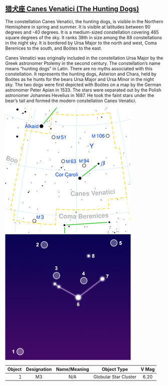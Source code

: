 ## [猎犬座 Canes Venatici (The Hunting Dogs)](http://www.seasky.org/constellations/constellation-canes-venatici.html)

The constellation Canes Venatici, the hunting dogs, is visible in the Northern Hemisphere in spring and summer. It is visible at latitudes between 90 degrees and -40 degrees. It is a medium-sized constellation covering 465 square degrees of the sky. It ranks 38th in size among the 88 constellations in the night sky. It is bordered by Ursa Major to the north and west, Coma Berenices to the south, and Boötes to the east.

Canes Venatici was originally included in the constellation Ursa Major by the Greek astronomer Ptolemy in the second century. The constellation’s name means “hunting dogs” in Latin. There are no myths associated with this constellation. It represents the hunting dogs, Asterion and Chara, held by Boötes as he hunts for the bears Ursa Major and Ursa Minor in the night sky. The two dogs were first depicted with Boötes on a map by the German astronomer Peter Apian in 1533. The stars were separated out by the Polish astronomer Johannes Hevelius in 1687. He took the faint stars under the bear’s tail and formed the modern constellation Canes Venatici.

![alt text](./img/cvn/cvn.01.png "cvn")
![alt text](./img/cvn/cvn.02.jpg "cvn")

|Object|Designation|Name/Meaning|Object Type|V Mag|
---:|:---:|:---:|:---:|:---:
1|M3|N/A|Globular Star Cluster|6.20
